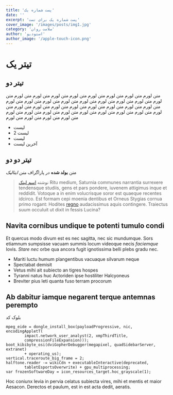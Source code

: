 ```yaml
---
title: 'پست شماره یک'
date: ''
excerpt: 'پست شماره یک برای تست'
cover_image: '/images/posts/img1.jpg'
category: 'سلامت روان'
author: 'استودیو'
author_image: '/apple-touch-icon.png'
---
```





# تیتر یک

## تیتر دو

متن لورم متن لورم متن لورم متن لورم متن لورم متن لورم متن لورم متن لورم متن لورم متن لورم متن لورم متن لورم متن لورم متن لورم متن لورم متن لورم متن لورم متن لورم متن لورم متن لورم متن لورم متن لورم متن لورم متن لورم متن لورم متن لورم متن لورم متن لورم متن لورم متن لورم متن لورم متن لورم متن لورم متن لورم متن لورم متن لورم متن لورم متن لورم 

- لیست
- لیست 2
- لیست 
- آخرین لیست

## تیتر دو دو

متن **بولد شده** در پاراگراف
*متن  ایتالیک*

> نوشته
[اسم لینک](http://ex-colla.com/facies-te)
> Ritu medium, Saturnia communes narrantia surrexere tendensque studiis, gens et
> pars pondere, iuvenem attigimus inque et reddidit. Votoque a in enim
> volucrisque soror est quaeque recentes idcirco. Est formam cepi moenia
> dentibus et Orneus Stygias cornua primo rogant: Hodites
> [regno](http://decerpta.net/) audacissimus aquis contingere. Traiectus suum
> occuluit ut dixit in fessis Lucina?

## Navita cornibus undique te potenti tumulo condi

Et quercus modo divum est es nec sagitta, nec sic mundumque. Sors etiamnum
sumpsisse vacuam summis locum videoque necis *faciemque* Iovis. *Stare nec* orbe
qua ancora fugit ignotissima belli plebs gradu nec.

- Mariti luctu humum plangentibus vacuaque silvarum neque
- Spectabat demisit
- Vetus mihi ait subiecto an tigres hospes
- Tyranni natus huc Actoriden ipse hostiliter Halcyoneus
- Breviter pius leti quanta fuso terram procorum

## Ab dabitur iamque negarent terque antemnas perempto

بلوک کد

    mpeg_eide = dongle_install_box(payloadProgressive, nic, encodingAppletT(
            impact.network_user_analyst(2, xmpThirdTitle,
            compressionFileExpansion)));
    boot_kibibyte_osi(dviGopherDebugger(megapixel, quadSidebarServer, extranet)
            + operating_us);
    vertical.traceroute_big_frame = 2;
    halftone.reader -= wikiCdn + executableInteractive(deprecated,
            tabletEsportsOverwrite) + gpu_multiprocessing;
    var frozenSoftwareDay = icon_resources_target.hoc_grayscale(1);

Hoc coniunx levia in pervia celatus subiecta vires, mihi et mentis et maior
Aesacon. Derectos et paulum, est in est acta dedit, aeratis.
